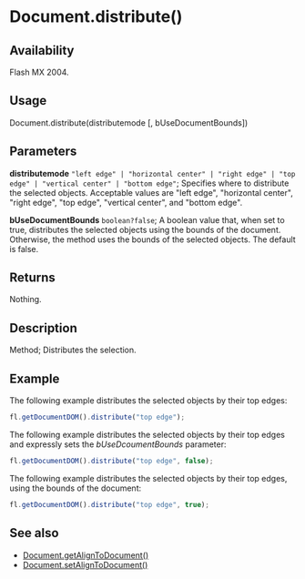 # Document.distribute()

## Availability

Flash MX 2004.

## Usage

Document.distribute(distributemode [, bUseDocumentBounds])

## Parameters

**distributemode** `"left edge" | "horizontal center" | "right edge" | "top edge" | "vertical center" | "bottom edge"`; Specifies where to distribute the selected objects. Acceptable values are "left edge", "horizontal center", "right edge", "top edge", "vertical center", and "bottom edge".

**bUseDocumentBounds** `boolean?false`; A boolean value that, when set to true, distributes the selected objects using the bounds of the document. Otherwise, the method uses the bounds of the selected objects. The default is false.

## Returns

Nothing.

## Description

Method; Distributes the selection.

## Example

The following example distributes the selected objects by their top edges:

```javascript
fl.getDocumentDOM().distribute("top edge");
```

The following example distributes the selected objects by their top edges and expressly sets the *bUseDcoumentBounds* parameter:

```javascript
fl.getDocumentDOM().distribute("top edge", false);
```

The following example distributes the selected objects by their top edges, using the bounds of the document:

```javascript
fl.getDocumentDOM().distribute("top edge", true);
```

## See also

- [Document.getAlignToDocument()](../Document_object/Document72.md)
- [Document.setAlignToDocument()](../Document_object/Document450.md)
